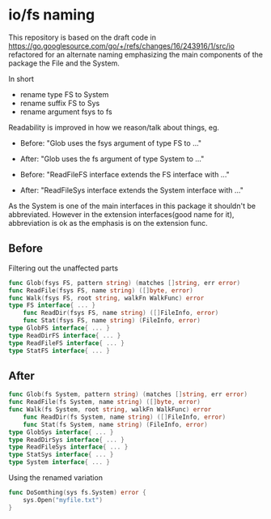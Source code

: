 # io/fs naming

This repository is based on the draft code in https://go.googlesource.com/go/+/refs/changes/16/243916/1/src/io
refactored for an alternate naming emphasizing the main components of the package
the File and the System.

In short

- rename type FS to System
- rename suffix FS to Sys
- rename argument fsys to fs

Readability is improved in how we reason/talk about things, eg.

- Before: "Glob uses the fsys argument of type FS to ..."
- After: "Glob uses the fs argument of type System to ..."

- Before: "ReadFileFS interface extends the FS interface with ..."
- After: "ReadFileSys interface extends the System interface with ..."

As the System is one of the main interfaces in this package it
shouldn't be abbreviated. However in the extension interfaces(good
name for it), abbreviation is ok as the emphasis is on the extension
func.


## Before

Filtering out the unaffected parts

```go
func Glob(fsys FS, pattern string) (matches []string, err error)
func ReadFile(fsys FS, name string) ([]byte, error)
func Walk(fsys FS, root string, walkFn WalkFunc) error
type FS interface{ ... }
    func ReadDir(fsys FS, name string) ([]FileInfo, error)
    func Stat(fsys FS, name string) (FileInfo, error)
type GlobFS interface{ ... }
type ReadDirFS interface{ ... }
type ReadFileFS interface{ ... }
type StatFS interface{ ... }
```

## After

```go
func Glob(fs System, pattern string) (matches []string, err error)
func ReadFile(fs System, name string) ([]byte, error)
func Walk(fs System, root string, walkFn WalkFunc) error
    func ReadDir(fs System, name string) ([]FileInfo, error)
    func Stat(fs System, name string) (FileInfo, error)
type GlobSys interface{ ... }
type ReadDirSys interface{ ... }
type ReadFileSys interface{ ... }
type StatSys interface{ ... }
type System interface{ ... }
```

Using the renamed variation

```go
func DoSomthing(sys fs.System) error {
    sys.Open("myfile.txt")
}
```
